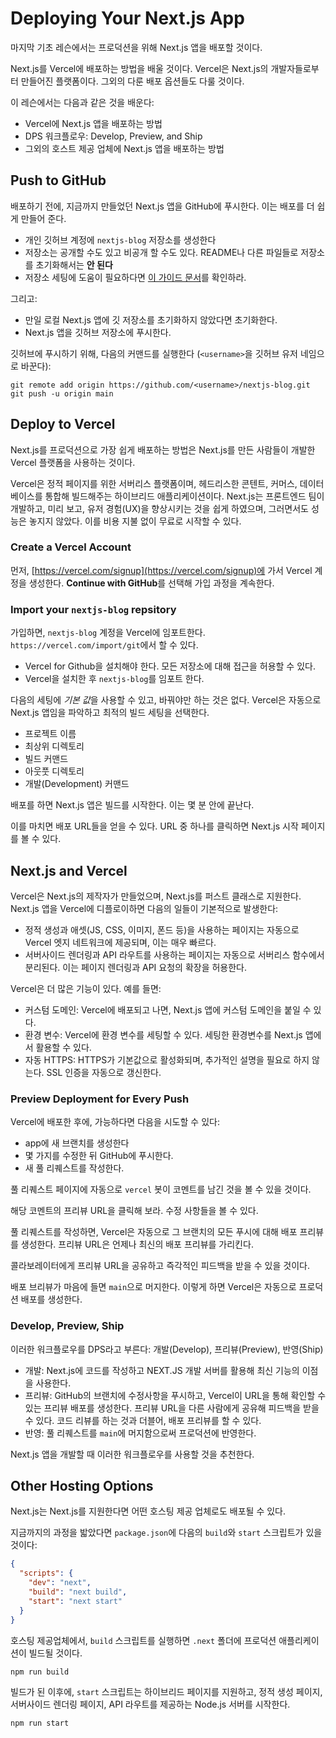 # Deploying Your Next.js App

마지막 기초 레슨에서는 프로덕션을 위해 Next.js 앱을 배포할 것이다.

Next.js를 Vercel에 배포하는 방법을 배울 것이다. Vercel은 Next.js의 개발자들로부터 만들어진 플랫폼이다. 그외의 다룬 배포 옵션들도 다룰 것이다.

이 레슨에서는 다음과 같은 것을 배운다:

- Vercel에 Next.js 앱을 배포하는 방법
- DPS 워크플로우: Develop, Preview, and Ship
- 그외의 호스트 제공 업체에 Next.js 앱을 배포하는 방법

## Push to GitHub

배포하기 전에, 지금까지 만들었던 Next.js 앱을 GitHub에 푸시한다. 이는 배포를 더 쉽게 만들어 준다.

- 개인 깃허브 계정에 `nextjs-blog` 저장소를 생성한다
- 저장소는 공개할 수도 있고 비공개 할 수도 있다. README나 다른 파일들로 저장소를 초기화해서는 **안 된다**
- 저장소 세팅에 도움이 필요하다면 [이 가이드 문서](https://help.github.com/en/github/getting-started-with-github/create-a-repo)를 확인하라.

그리고:

- 만일 로컬 Next.js 앱에 깃 저장소를 초기화하지 않았다면 초기화한다.
- Next.js 앱을 깃허브 저장소에 푸시한다.

깃허브에 푸시하기 위해, 다음의 커맨드를 실행한다 (`<username>`을 깃허브 유저 네임으로 바꾼다):

```shell
git remote add origin https://github.com/<username>/nextjs-blog.git
git push -u origin main
```

## Deploy to Vercel

Next.js를 프로덕션으로 가장 쉽게 배포하는 방법은 Next.js를 만든 사람들이 개발한 Vercel 플랫폼을 사용하는 것이다.

Vercel은 정적 페이지를 위한 서버리스 플랫폼이며, 헤드리스한 콘텐트, 커머스, 데이터베이스를 통합해 빌드해주는 하이브리드 애플리케이션이다. Next.js는 프론트엔드 팀이 개발하고, 미리 보고, 유저 경험(UX)을 향상시키는 것을 쉽게 하였으며, 그러면서도 성능은 놓지지 않았다. 이를 비용 지불 없이 무료로 시작할 수 있다.

### Create a Vercel Account

먼저, [https://vercel.com/signup](https://vercel.com/signup)에 가서 Vercel 계정을 생성한다. **Continue with GitHub**를 선택해 가입 과정을 계속한다.

### Import your `nextjs-blog` repsitory

가입하면, `nextjs-blog` 계정을 Vercel에 임포트한다. `https://vercel.com/import/git`에서 할 수 있다.

- Vercel for Github을 설치해야 한다. 모든 저장소에 대해 접근을 허용할 수 있다.
- Vercel을 설치한 후 `nextjs-blog`를 임포트 한다.

다음의 세팅에 *기본 값*을 사용할 수 있고, 바꿔야만 하는 것은 없다. Vercel은 자동으로 Next.js 앱임을 파악하고 최적의 빌드 세팅을 선택한다.

- 프로젝트 이름
- 최상위 디렉토리
- 빌드 커맨드
- 아웃풋 디렉토리
- 개발(Development) 커맨드

배포를 하면 Next.js 앱은 빌드를 시작한다. 이는 몇 분 안에 끝난다.

이를 마치면 배포 URL들을 얻을 수 있다. URL 중 하나를 클릭하면 Next.js 시작 페이지를 볼 수 있다.

## Next.js and Vercel

Vercel은 Next.js의 제작자가 만들었으며, Next.js를 퍼스트 클래스로 지원한다. Next.js 앱을 Vercel에 디플로이하면 다음의 일들이 기본적으로 발생한다:

- 정적 생성과 애셋(JS, CSS, 이미지, 폰드 등)을 사용하는 페이지는 자동으로 Vercel 엣지 네트워크에 제공되며, 이는 매우 빠르다.
- 서버사이드 렌더링과 API 라우트를 사용하는 페이지는 자동으로 서버리스 함수에서 분리된다. 이는 페이지 렌더링과 API 요청의 확장을 허용한다.

Vercel은 더 많은 기능이 있다. 예를 들면:

- 커스텀 도메인: Vercel에 배포되고 나면, Next.js 앱에 커스텀 도메인을 붙일 수 있다.
- 환경 변수: Vercel에 환경 변수를 세팅할 수 있다. 세팅한 환경변수를 Next.js 앱에서 활용할 수 있다.
- 자동 HTTPS: HTTPS가 기본값으로 활성화되며, 추가적인 설명을 필요로 하지 않는다. SSL 인증을 자동으로 갱신한다.

### Preview Deployment for Every Push

Vercel에 배포한 후에, 가능하다면 다음을 시도할 수 있다:

- app에 새 브랜치를 생성한다
- 몇 가지를 수정한 뒤 GitHub에 푸시한다.
- 새 풀 리퀘스트를 작성한다.

풀 리퀘스트 페이지에 자동으로 `vercel` 봇이 코멘트를 남긴 것을 볼 수 있을 것이다.

해당 코멘트의 프리뷰 URL을 클릭해 보라. 수정 사항들을 볼 수 있다.

풀 리퀘스트를 작성하면, Vercel은 자동으로 그 브랜치의 모든 푸시에 대해 배포 프리뷰를 생성한다. 프리뷰 URL은 언제나 최신의 배포 프리뷰를 가리킨다.

콜라보레이터에게 프리뷰 URL을 공유하고 즉각적인 피드백을 받을 수 있을 것이다.

배포 브리뷰가 마음에 들면 `main`으로 머지한다. 이렇게 하면 Vercel은 자동으로 프로덕션 배포를 생성한다.

### Develop, Preview, Ship

이러한 워크플로우를 DPS라고 부른다: 개발(Develop), 프리뷰(Preview), 반영(Ship)

- 개발: Next.js에 코드를 작성하고 NEXT.JS 개발 서버를 활용해 최신 기능의 이점을 사용한다.
- 프리뷰: GitHub의 브랜치에 수정사항을 푸시하고, Vercel이 URL을 통해 확인할 수 있는 프리뷰 배포를 생성한다. 프리뷰 URL을 다른 사람에게 공유해 피드백을 받을 수 있다. 코드 리뷰를 하는 것과 더블어, 배포 프리뷰를 할 수 있다.
- 반영: 풀 리퀘스트를 `main`에 머지함으로써 프로덕션에 반영한다.

Next.js 앱을 개발할 때 이러한 워크플로우를 사용할 것을 추천한다.

## Other Hosting Options

Next.js는 Next.js를 지원한다면 어떤 호스팅 제공 업체로도 배포될 수 있다.

지금까지의 과정을 밟았다면 `package.json`에 다음의 `build`와 `start` 스크립트가 있을 것이다:

```json
{
  "scripts": {
    "dev": "next",
    "build": "next build",
    "start": "next start"
  }
}
```

호스팅 제공업체에서, `build` 스크립트를 실행하면 `.next` 폴더에 프로덕션 애플리케이션이 빌드될 것이다.

```shell
npm run build
```

빌드가 된 이후에, `start` 스크립트는 하이브리드 페이지를 지원하고, 정적 생성 페이지, 서버사이드 렌더링 페이지, API 라우트를 제공하는 Node.js 서버를 시작한다.

```shell
npm run start
```
